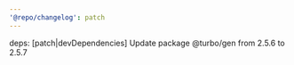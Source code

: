 ```yaml
---
'@repo/changelog': patch
---
```


deps: [patch|devDependencies] Update package @turbo/gen from 2.5.6 to 2.5.7
